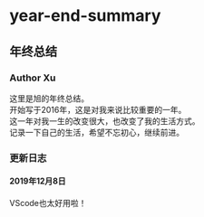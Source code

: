 # year-end-summary
## 年终总结
### Author Xu

这里是旭的年终总结。  
开始写于2016年，这是对我来说比较重要的一年。  
这一年对我一生的改变很大，也改变了我的生活方式。  
记录一下自己的生活，希望不忘初心，继续前进。

### 更新日志
#### 2019年12月8日
VScode也太好用啦！